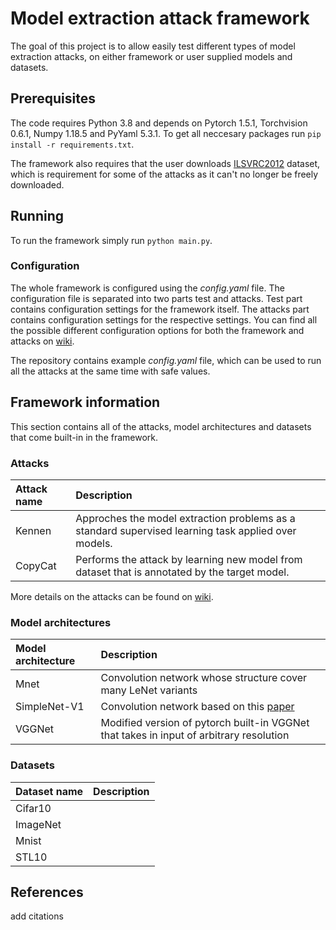 # Model extraction attack framework

The goal of this project is to allow easily test different types of model extraction attacks, on either framework or 
user supplied models and datasets. 

## Prerequisites

The code requires Python 3.8 and depends on Pytorch 1.5.1, Torchvision 0.6.1, Numpy 1.18.5 and PyYaml 5.3.1. To get all 
neccesary packages run `pip install -r requirements.txt`.

The framework also requires that the user downloads [ILSVRC2012][1] dataset, which is requirement for some of the
attacks as it can't no longer be freely downloaded.

[1]: http://image-net.org/challenges/LSVRC/2012/downloads.php#images 

## Running

To run the framework simply run `python main.py`.

### Configuration

The whole framework is configured using the _config.yaml_ file. The configuration file is separated into two parts 
test and attacks. Test part contains configuration settings for the framework itself. The attacks part contains
configuration settings for the respective settings. You can find all the possible different configuration options for
both the framework and attacks on [wiki][5].

The repository contains example _config.yaml_ file, which can be used to run all the attacks at the same time with safe
values.

## Framework information

This section contains all of the attacks, model architectures and datasets that come built-in in the framework.

### Attacks

| Attack name     | Description |
| :--------       | :----       |
| Kennen          | Approches the model extraction problems as a standard supervised learning task applied over models.|
| CopyCat         | Performs the attack by learning new model from dataset that is annotated by the target model.|

More details on the attacks can be found on [wiki][4].

[2]: https://arxiv.org/pdf/1711.01768.pdf
[3]: https://arxiv.org/pdf/1806.05476.pdf
[4]: TODO

### Model architectures

| Model architecture   | Description |
| :--------            | :----       |
| Mnet                 | Convolution network whose structure cover many LeNet variants |
| SimpleNet-V1         | Convolution network based on this [paper][5]  |
| VGGNet               | Modified version of pytorch built-in VGGNet that takes in input of arbitrary resolution |

[5]: https://arxiv.org/abs/1608.06037

### Datasets

| Dataset name          | Description |
| :--------             | :----       |
| Cifar10               |             |
| ImageNet              |             |
| Mnist                 |             |
| STL10                 |             |

[5]: TODO
## References

add citations